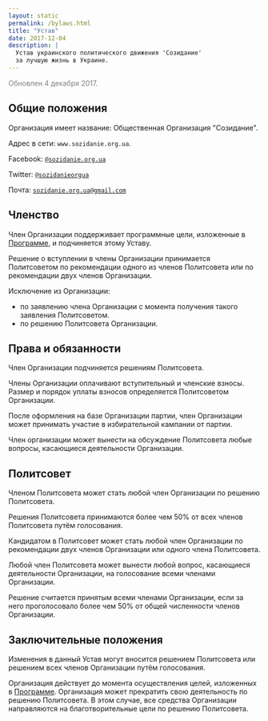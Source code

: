 ```yaml
---
layout: static
permalink: /bylaws.html
title: "Устав"
date: 2017-12-04
description: |
  Устав украинского политического движения 'Созидание'
  за лучшую жизнь в Украине.
---
```


<p style="color:gray">Обновлен 4 декабря 2017.</p>

## Общие положения

Организация имеет название: Общественная Организация "Созидание".

Адрес в сети: `www.sozidanie.org.ua`.

Facebook: [`@sozidanie.org.ua`](https://www.facebook.com/sozidanie.org.ua)

Twitter: [`@sozidanieorgua`](https://twitter.com/sozidanieorgua)

Почта: [`sozidanie.org.ua@gmail.com`](mailto:sozidanie.org.ua@gmail.com)

## Членство

Член Организации поддерживает программные цели,
изложенные в [Программе](/program.html), и подчиняется этому Уставу.

Решение о вступлении в члены Организации принимается Политсоветом по
рекомендации одного из членов Политсовета или по рекомендации двух членов Организации.

Исключение из Организации:

  * по заявлению члена Организации с момента получения такого заявления Политсоветом.
  * по решению Политсовета Организации.

## Права и обязанности

Член Организации подчиняется решениям Политсовета.

Члены Организации оплачивают вступительный и членские взносы.
Размер и порядок уплаты взносов определяется Политсоветом Организации.

После оформления на базе Организации партии, член Организации
может принимать участие в избирательной кампании от партии.

Член организации может вынести на обсуждение Политсовета
любые вопросы, касающиеся деятельности Организации.

## Политсовет

Членом Политсовета может стать любой член Организации по решению Политсовета.

Решения Политсовета принимаются более чем 50% от всех
членов Политсовета путём голосования.

Кандидатом в Политсовет может стать любой член Организации
по рекомендации двух членов Организации или одного члена Политсовета.

Любой член Политсовета может вынести любой вопрос, касающиеся
деятельности Организации, на голосование всеми членами Организации.

Решение считается принятым всеми членами Организации, если
за него проголосовало более чем 50% от общей численности членов Организации.

## Заключительные положения

Изменения в данный Устав могут вносится решением Политсовета
или решением всех членов Организации путём голосования.

Организация действует до момента осуществления целей, изложенных
в [Программе](/program.html). Организация может прекратить
свою деятельность по решению Политсовета. В этом случае, все средства
Организации направляются на благотворительные цели по решению Политсовета.
